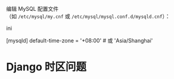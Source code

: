 编辑 MySQL 配置文件（如 `/etc/mysql/my.cnf` 或 `/etc/mysql/mysql.conf.d/mysqld.cnf`）：

ini

[mysqld]
default-time-zone = '+08:00'  # 或 'Asia/Shanghai'

# Django 时区问题
